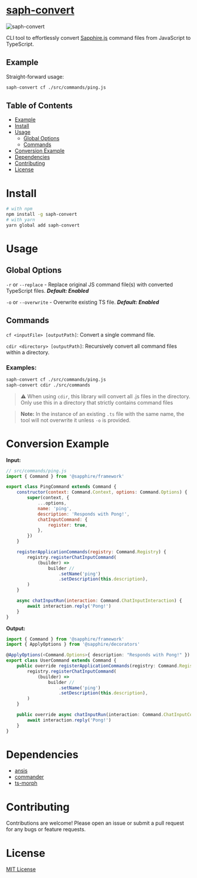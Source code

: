 # [saph-convert](https://github.com/fearandesire/saph-convert)

![saph-convert](https://img.shields.io/npm/v/saph-convert)

CLI tool to effortlessly convert [Sapphire.js](https://sapphirejs.dev/) command files from JavaScript to TypeScript.

## Example
Straight-forward usage:
```bash
saph-convert cf ./src/commands/ping.js
```

## Table of Contents
- [Example](#example)
- [Install](#install)
- [Usage](#usage)
    - [Global Options](#global-options)
    - [Commands](#commands)
- [Conversion Example](#conversion-example)
- [Dependencies](#dependencies)
- [Contributing](#contributing)
- [License](#license)


# Install

```bash
# with npm
npm install -g saph-convert
# with yarn
yarn global add saph-convert
```

# Usage
## Global Options
`-r` or `--replace` - Replace original JS command file(s) with converted TypeScript files. **_Default: Enabled_**

`-o` or `--overwrite` - Overwrite existing TS file. **_Default: Enabled_**


## Commands

`cf <inputFile> [outputPath]`: Convert a single command file.

`cdir <directory> [outputPath]`: Recursively convert all command files within a directory.

### **Examples:**
```bash
saph-convert cf ./src/commands/ping.js
saph-convert cdir ./src/commands
```
> ⚠️ When using `cdir`, this library will convert all .js files in the directory. Only use this in a directory that strictly contains command files

> **Note:** In the instance of an existing `.ts` file with the same name, the tool will not overwrite it unless `-o` is provided.

# Conversion Example
**Input:**
```js 
// src/commands/ping.js
import { Command } from '@sapphire/framework'

export class PingCommand extends Command {
	constructor(context: Command.Context, options: Command.Options) {
		super(context, {
			...options,
			name: 'ping',
			description: 'Responds with Pong!',
			chatInputCommand: {
				register: true,
			},
		})
	}

	registerApplicationCommands(registry: Command.Registry) {
		registry.registerChatInputCommand(
			(builder) =>
				builder //
					.setName('ping')
					.setDescription(this.description),
		)
	}

	async chatInputRun(interaction: Command.ChatInputInteraction) {
		await interaction.reply('Pong!')
	}
}
```

**Output:**
```ts
import { Command } from '@sapphire/framework'
import { ApplyOptions } from '@sapphire/decorators'

@ApplyOptions(<Command.Options>{ description: "Responds with Pong!" })
export class UserCommand extends Command {
	public override registerApplicationCommands(registry: Command.Registry) {
		registry.registerChatInputCommand(
			(builder) =>
				builder //
					.setName('ping')
					.setDescription(this.description),
		)
	}

	public override async chatInputRun(interaction: Command.ChatInputCommandInteraction) {
		await interaction.reply('Pong!')
	}
}
```

# Dependencies
- [ansis](https://www.npmjs.com/package/ansis)
- [commander](https://www.npmjs.com/package/commander)
- [ts-morph](https://www.npmjs.com/package/ts-morph)

# Contributing
Contributions are welcome! Please open an issue or submit a pull request for any bugs or feature requests.

# License
[MIT License](LICENSE)